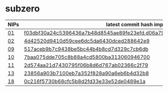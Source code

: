 # subzero

NIPs | latest commit hash implemented
--- | ---
[01](https://github.com/nostr-protocol/nips/blob/master/01.md) | [f03dbf30a24c5396436a7b48d8545ae89fe23efd](https://github.com/ice-blockchain/subzero/commit/f03dbf30a24c5396436a7b48d8545ae89fe23efd),[d06a79b663f5c382c25a6513fe331514c8de0dca](https://github.com/ice-blockchain/subzero/commit/d06a79b663f5c382c25a6513fe331514c8de0dca)
[02](https://github.com/nostr-protocol/nips/blob/master/02.md) | [4d42520d9410d59cee6dc5da6430dced288642e9](https://github.com/ice-blockchain/subzero/commit/4d42520d9410d59cee6dc5da6430dced288642e9)
[09](https://github.com/nostr-protocol/nips/blob/master/09.md) | [517aceb9b7c9438be5bc44b4b8cd7d329c7cb6db](https://github.com/ice-blockchain/subzero/commit/517aceb9b7c9438be5bc44b4b8cd7d329c7cb6db)
[10](https://github.com/nostr-protocol/nips/blob/master/10.md) | [7baa075dde705c8b88a4cd5800ba313060946700](https://github.com/ice-blockchain/subzero/commit/7baa075dde705c8b88a4cd5800ba313060946700)
[11](https://github.com/nostr-protocol/nips/blob/master/11.md) | [2d574aa21d7430795f06b8d6d767ab02366c2f79](https://github.com/ice-blockchain/subzero/commit/2d574aa21d7430795f06b8d6d767ab02366c2f79)
[13](https://github.com/nostr-protocol/nips/blob/master/13.md) | [23856a903b7100eb7a352f828a90a6eb6b4d32b8](https://github.com/ice-blockchain/subzero/commit/23856a903b7100eb7a352f828a90a6eb6b4d32b8)
[18](https://github.com/nostr-protocol/nips/blob/master/18.md) | [0c216f5730b68cfc5b8d2fd33e33e52de0489e1a](https://github.com/ice-blockchain/subzero/commit/0c216f5730b68cfc5b8d2fd33e33e52de0489e1a)